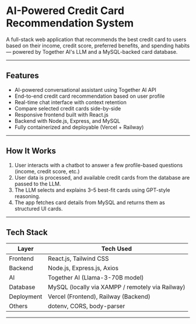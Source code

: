 # AI-Powered Credit Card Recommendation System

A full-stack web application that recommends the best credit card to users based on their income, credit score, preferred benefits, and spending habits — powered by Together AI's LLM and a MySQL-backed card database.

---

## Features

-  AI-powered conversational assistant using Together AI API
-  End-to-end credit card recommendation based on user profile
-  Real-time chat interface with context retention
-  Compare selected credit cards side-by-side
-  Responsive frontend built with React.js
-  Backend with Node.js, Express, and MySQL
-  Fully containerized and deployable (Vercel + Railway)

---

## How It Works

1. User interacts with a chatbot to answer a few profile-based questions (income, credit score, etc.)
2. User data is processed, and available credit cards from the database are passed to the LLM.
3. The LLM selects and explains 3–5 best-fit cards using GPT-style reasoning.
4. The app fetches card details from MySQL and returns them as structured UI cards.

---

## Tech Stack

| Layer     | Tech Used                      |
|-----------|--------------------------------|
| Frontend  | React.js, Tailwind CSS         |
| Backend   | Node.js, Express.js, Axios     |
| AI        | Together AI (Llama-3-70B model)|
| Database  | MySQL (locally via XAMPP / remotely via Railway) |
| Deployment| Vercel (Frontend), Railway (Backend) |
| Others    | dotenv, CORS, body-parser      |

---

